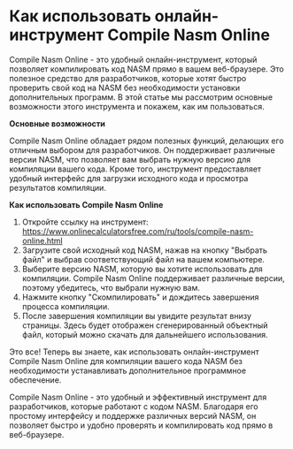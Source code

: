 Как использовать онлайн-инструмент Compile Nasm Online
======================================================

Compile Nasm Online - это удобный онлайн-инструмент, который позволяет компилировать код NASM прямо в вашем веб-браузере. Это полезное средство для разработчиков, которые хотят быстро проверить свой код на NASM без необходимости установки дополнительных программ. В этой статье мы рассмотрим основные возможности этого инструмента и покажем, как им пользоваться.

**Основные возможности**

Compile Nasm Online обладает рядом полезных функций, делающих его отличным выбором для разработчиков. Он поддерживает различные версии NASM, что позволяет вам выбрать нужную версию для компиляции вашего кода. Кроме того, инструмент предоставляет удобный интерфейс для загрузки исходного кода и просмотра результатов компиляции.

**Как использовать Compile Nasm Online**

1. Откройте ссылку на инструмент: <https://www.onlinecalculatorsfree.com/ru/tools/compile-nasm-online.html>
2. Загрузите свой исходный код NASM, нажав на кнопку "Выбрать файл" и выбрав соответствующий файл на вашем компьютере.
3. Выберите версию NASM, которую вы хотите использовать для компиляции. Compile Nasm Online поддерживает различные версии, поэтому убедитесь, что выбрали нужную вам.
4. Нажмите кнопку "Скомпилировать" и дождитесь завершения процесса компиляции.
5. После завершения компиляции вы увидите результат внизу страницы. Здесь будет отображен сгенерированный объектный файл, который можно скачать для дальнейшего использования.

Это все! Теперь вы знаете, как использовать онлайн-инструмент Compile Nasm Online для компиляции вашего кода NASM без необходимости устанавливать дополнительное программное обеспечение.

Compile Nasm Online - это удобный и эффективный инструмент для разработчиков, которые работают с кодом NASM. Благодаря его простому интерфейсу и поддержке различных версий NASM, он позволяет быстро и удобно проверять и компилировать код прямо в веб-браузере.